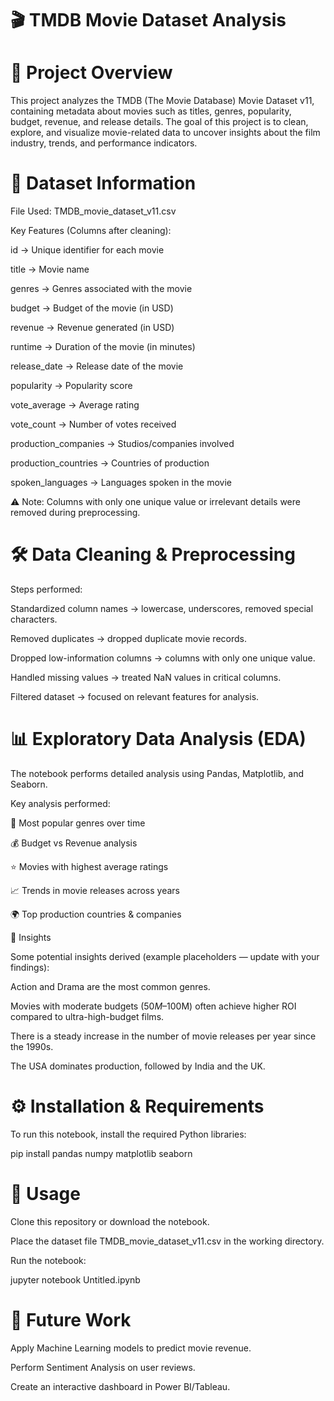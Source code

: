 # 🎬 TMDB Movie Dataset Analysis

# 📌 Project Overview

This project analyzes the TMDB (The Movie Database) Movie Dataset v11, containing metadata about movies such as titles, genres, popularity, budget, revenue, and release details.
The goal of this project is to clean, explore, and visualize movie-related data to uncover insights about the film industry, trends, and performance indicators.

# 📂 Dataset Information

File Used: TMDB_movie_dataset_v11.csv

Key Features (Columns after cleaning):

id → Unique identifier for each movie

title → Movie name

genres → Genres associated with the movie

budget → Budget of the movie (in USD)

revenue → Revenue generated (in USD)

runtime → Duration of the movie (in minutes)

release_date → Release date of the movie

popularity → Popularity score

vote_average → Average rating

vote_count → Number of votes received

production_companies → Studios/companies involved

production_countries → Countries of production

spoken_languages → Languages spoken in the movie

⚠️ Note: Columns with only one unique value or irrelevant details were removed during preprocessing.

# 🛠️ Data Cleaning & Preprocessing

Steps performed:

Standardized column names → lowercase, underscores, removed special characters.

Removed duplicates → dropped duplicate movie records.

Dropped low-information columns → columns with only one unique value.

Handled missing values → treated NaN values in critical columns.

Filtered dataset → focused on relevant features for analysis.

# 📊 Exploratory Data Analysis (EDA)

The notebook performs detailed analysis using Pandas, Matplotlib, and Seaborn.

Key analysis performed:

🎥 Most popular genres over time

💰 Budget vs Revenue analysis

⭐ Movies with highest average ratings

📈 Trends in movie releases across years

🌍 Top production countries & companies

📌 Insights

Some potential insights derived (example placeholders — update with your findings):

Action and Drama are the most common genres.

Movies with moderate budgets ($50M–$100M) often achieve higher ROI compared to ultra-high-budget films.

There is a steady increase in the number of movie releases per year since the 1990s.

The USA dominates production, followed by India and the UK.

# ⚙️ Installation & Requirements

To run this notebook, install the required Python libraries:

pip install pandas numpy matplotlib seaborn

# 🚀 Usage

Clone this repository or download the notebook.

Place the dataset file TMDB_movie_dataset_v11.csv in the working directory.

Run the notebook:

jupyter notebook Untitled.ipynb

# 📌 Future Work

Apply Machine Learning models to predict movie revenue.

Perform Sentiment Analysis on user reviews.

Create an interactive dashboard in Power BI/Tableau.

